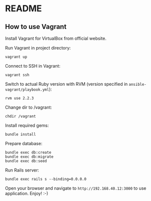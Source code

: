 # README

## How to use Vagrant

Install Vagrant for VirtualBox from official website.

Run Vagrant in project directory:
```
vagrant up
```

Connect to SSH in Vagrant:
```
vagrant ssh
```

Switch to actual Ruby version with RVM (version specified in `ansible-vagrant/playbook.yml`):
```
rvm use 2.2.3
```

Change dir to /vagrant:
```
chdir /vagrant
```

Install required gems:
```
bundle install
```

Prepare database:
```
bundle exec db:create
bundle exec db:migrate
bundle exec db:seed
```

Run Rails server:
```
bundle exec rails s --binding=0.0.0.0
```

Open your browser and navigate to `http://192.168.40.12:3000` to use application. Enjoy! :-)

